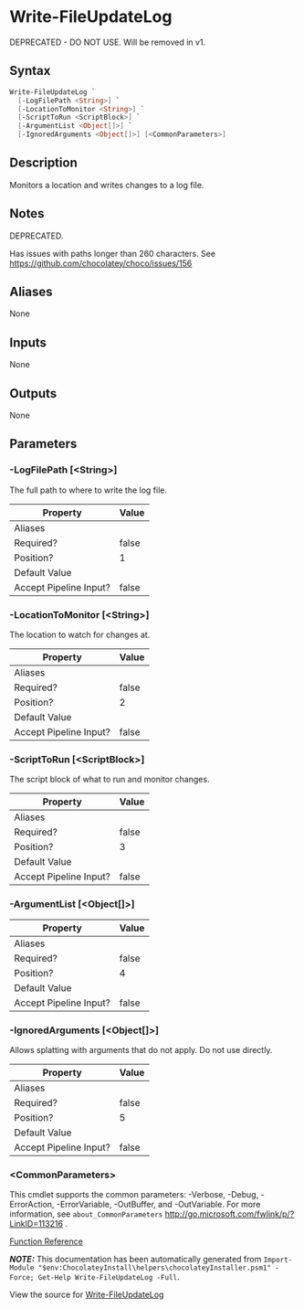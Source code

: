 ﻿---
Order: 480
xref: write-fileupdatelog
Title: Write-FileUpdateLog
Description: Information on Write-FileUpdateLog function
RedirectFrom: docs/helpers-write-file-update-log
---

# Write-FileUpdateLog

<!-- This documentation is automatically generated from https://github.com/chocolatey/choco/blob/stable/src/chocolatey.resources/helpers/functions/Write-FileUpdateLog.ps1 using https://github.com/chocolatey/choco/blob/stable/GenerateDocs.ps1. Contributions are welcome at the original location(s). -->

DEPRECATED - DO NOT USE. Will be removed in v1.

## Syntax

~~~powershell
Write-FileUpdateLog `
  [-LogFilePath <String>] `
  [-LocationToMonitor <String>] `
  [-ScriptToRun <ScriptBlock>] `
  [-ArgumentList <Object[]>] `
  [-IgnoredArguments <Object[]>] [<CommonParameters>]
~~~

## Description

Monitors a location and writes changes to a log file.

## Notes

DEPRECATED.

Has issues with paths longer than 260 characters. See
https://github.com/chocolatey/choco/issues/156

## Aliases

None

## Inputs

None

## Outputs

None

## Parameters

###  -LogFilePath [&lt;String&gt;]
The full path to where to write the log file.

Property               | Value
---------------------- | -----
Aliases                |
Required?              | false
Position?              | 1
Default Value          |
Accept Pipeline Input? | false

###  -LocationToMonitor [&lt;String&gt;]
The location to watch for changes at.

Property               | Value
---------------------- | -----
Aliases                |
Required?              | false
Position?              | 2
Default Value          |
Accept Pipeline Input? | false

###  -ScriptToRun [&lt;ScriptBlock&gt;]
The script block of what to run and monitor changes.

Property               | Value
---------------------- | -----
Aliases                |
Required?              | false
Position?              | 3
Default Value          |
Accept Pipeline Input? | false

###  -ArgumentList [&lt;Object[]&gt;]
Property               | Value
---------------------- | -----
Aliases                |
Required?              | false
Position?              | 4
Default Value          |
Accept Pipeline Input? | false

###  -IgnoredArguments [&lt;Object[]&gt;]
Allows splatting with arguments that do not apply. Do not use directly.

Property               | Value
---------------------- | -----
Aliases                |
Required?              | false
Position?              | 5
Default Value          |
Accept Pipeline Input? | false

### &lt;CommonParameters&gt;

This cmdlet supports the common parameters: -Verbose, -Debug, -ErrorAction, -ErrorVariable, -OutBuffer, and -OutVariable. For more information, see `about_CommonParameters` http://go.microsoft.com/fwlink/p/?LinkID=113216 .



[Function Reference](xref:powershell-reference)

***NOTE:*** This documentation has been automatically generated from `Import-Module "$env:ChocolateyInstall\helpers\chocolateyInstaller.psm1" -Force; Get-Help Write-FileUpdateLog -Full`.

View the source for [Write-FileUpdateLog](https://github.com/chocolatey/choco/blob/stable/src/chocolatey.resources/helpers/functions/Write-FileUpdateLog.ps1)
